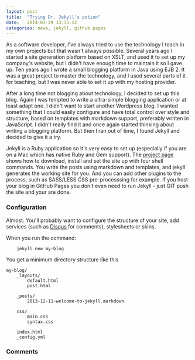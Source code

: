 ```yaml
---
layout: post
title:  "Trying Dr. Jekyll's potion"
date:   2014-01-29 13:35:12
categories: news, jekyll, github pages
---
```


As a software developer, I've always tried to use the technology I teach in my own projects but that wasn't always possible. Several years ago I started a site generation platform based on XSLT, and used it to set up my company's website, but I didn't have enough time to maintain it so I gave up. Ten years ago I wrote a small blogging platform in Java using EJB 2. It was a great project to master the technology, and I used several parts of it for teaching, but I was never able to set it up with my hosting provider.

After a long time not blogging about technology, I decided to set up this blog. Again I was tempted to write a ultra-simple blogging application or at least adapt one. I didn't want to start another Wordpress blog. I wanted something that I could easily configure and have total control over style and structure, based on templates with markdown support, preferably written in JavaScript. I didn't really find it and once again started thinking about writing a blogging platform. But then I ran out of time, I found Jekyll and decided to give it a try.

Jekyll is a Ruby application so it's very easy to set up (especially if you are on a Mac which has native Ruby and Gem support). The [project page](http://jekyllrb.com/) shows how to download, install and set the site up with four shell commands. You write the posts using markdown and templates, and jekyll generates the working site for you. And you can add other plugins to the process, such as SASS/LESS CSS pre-processsing for example. If you host your blog in GitHub Pages you don't even need to run Jekyll - just GIT push the site and your are done.

### Configuration

Almost. You'll probably want to configure the structure of your site, add services (such as [Disqus](http://disqus.com/) for comments), stylesheets or skins.

When you run the command:

```
    jekyll new my-blog
```

You get a minimum directory structure like this

```
my-blog/
    _layouts/
        default.html
        post.html

    _posts/
        2013-12-11-welcome-to-jekyll.markdown

    css/
        main.css
        syntax.css

    index.html
    _config.yml
```



### Comments
